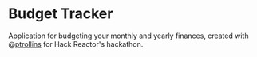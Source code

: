# Budget Tracker

Application for budgeting your monthly and yearly finances, created with @<a href="https://github.com/ptrollins">ptrollins</a> for Hack Reactor's hackathon.
